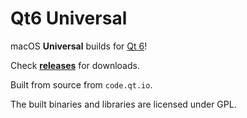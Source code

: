 # Qt6 Universal

macOS **Universal** builds for [Qt 6](https://www.qt.io/product/qt6)!

Check [**releases**](https://github.com/ryanccn/qt6-universal/releases) for downloads.

Built from source from `code.qt.io`.

The built binaries and libraries are licensed under GPL.
